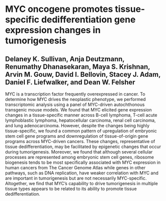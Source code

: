 # MYC oncogene promotes tissue-specific dedifferentiation gene expression changes in tumorigenesis

## Delaney K. Sullivan, Anja Deutzmann, Renumathy Dhanasekaran, Maya S. Krishnan, Arvin M. Gouw, David I. Bellovin, Stacey J. Adam, Daniel F. Liefwalker, and Dean W. Felsher

MYC is a transcription factor frequently overexpressed in cancer. To determine how MYC drives the neoplastic phenotype, we performed transcriptomic analysis using a panel of MYC-driven autochthonous transgenic mouse models. We found that MYC elicited gene expression changes in a tissue-specific manner across B-cell lymphoma, T-cell acute lymphoblastic lymphoma, hepatocellular carcinoma, renal cell carcinoma, and lung adenocarcinoma.  However, despite the changes being highly tissue-specific, we found a common pattern of upregulation of embryonic stem cell gene programs and downregulation of tissue-of-origin gene programs across MYC-driven cancers. These changes, representative of tissue dedifferentiation, may be facilitated by epigenetic changes that occur during tumorigenesis. Moreover, we found that although several cellular processes are represented among embryonic stem cell genes, ribosome biogenesis tends to be most specifically associated with MYC expression in human cancers from The Cancer Genome Atlas while genes in other pathways, such as DNA replication, have weaker correlation with MYC and are important in tumorigenesis but are not necessarily MYC-specific. Altogether, we find that MYC’s capability to drive tumorigenesis in multiple tissue types appears to be related to its ability to promote tissue dedifferentiation.



<!--

, suggesting that, unlike other cellular processes disrupted in MYC-driven tumorigenesis, ribosome biogenesis is a MYC-specific rather than cancer-general pathway

Among the genes that are commonly changed, only the genes most specifically associated with MYC expression appear to primarily be involved in ribosome biogenesis while those that 

We further find, through analysis of pan-cancer data from The Cancer Genome Atlas, that the genes most specifically associated with MYC expression appear to primarily be involved in ribosome biogenesis. 

To further investigate which of the genes are associated with MYC expression in primary human cancers as opposed to not being specific for MYC, we profiled TCGA pan-cancer data and identify a 67 MYC gene signature. These genes, in contrast to the upregulated genes weakly associated with MYC, appear to primarily be involved in ribosome biogenesis.

Using pan-cancer data from The Cancer Genome Atlas, we identify a signature of 67 genes. 

To further investigate which of the genes are actually associated with MYC expression in primary human cancers as opposed to not being specific for MYC, we profiled TCGA pan-cancer data. We identify a signature of 67 of these common genes that are most highly associated with MYC in human cancer are ribosome biogenesis genes, while genes involved in DNA replication, cell cycle, and chromatin organization may not be as specific for MYC. From this, we derive a 67-. 


upregulated in MYC-driven tumorigenesis, 

Although the commonly upregulated embryonic stem cell gene programs include genes involved in various pathways such as ribosome biogenesis, DNA replication, cell cycle, and chromatin organization, we find that the genes most highly associated with MYC in human cancer are ribosome biogenesis genes. Additionally, we use pan-cancer data from The Cancer Genome Atlas to further identify genes that are highly associated with MYC in human cancer. We identify a 67-gene signature that consists primarily of ribosome biogenesis genes. Altogether, we find that MYC’s capability to drive tumorigenesis appears to be related to its ability to regulate both embryonic stem cell genes and tissue-lineage specific genes.

a pan-cancer signature is convergence ribosome biogenesis


prognostic MYC signature of 43 genes was identified that includes a mitochondrial aminoacyl-tRNA synthetase (MARS2), shown to have therapeutic potential in MYC-driven cancers. MYC’s capability to drive tumorigenesis appears to be related to its ability to regulate both embryonic stem cell genes and tissue-lineage specific genes.

and human cancer data from The Cancer Genome Atlas

, ribosomal biogenesis, and nucleotide biosynthesis

convergence on dedifferentiation
-->
